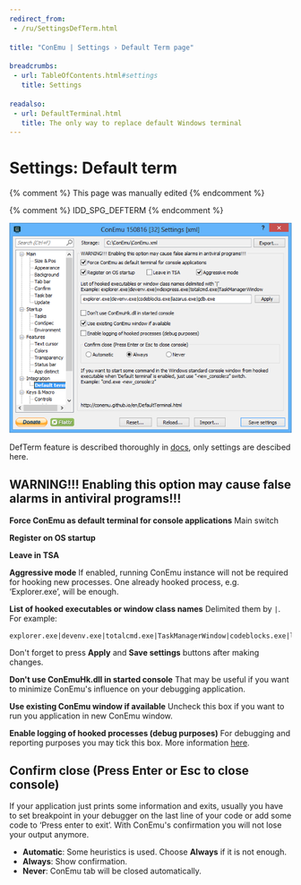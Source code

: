 ```yaml
---
redirect_from:
 - /ru/SettingsDefTerm.html

title: "ConEmu | Settings › Default Term page"

breadcrumbs:
 - url: TableOfContents.html#settings
   title: Settings

readalso:
 - url: DefaultTerminal.html
   title: The only way to replace default Windows terminal
---
```


# Settings: Default term

{% comment %}
This page was manually edited
{% endcomment %}

{% comment %} IDD_SPG_DEFTERM {% endcomment %}

![ConEmu Settings: Default term](/img/Settings-DefTerm.png)

DefTerm feature is described thoroughly in
[docs](DefaultTerminal.html),
only settings are descibed here.

## WARNING!!! Enabling this option may cause false alarms in antiviral programs!!!

**Force ConEmu as default terminal for console applications**
Main switch

**Register on OS startup** 

**Leave in TSA** 

**Aggressive mode**
If enabled, running ConEmu instance will not be required for hooking new processes.
One already hooked process, e.g. ‘Explorer.exe’, will be enough.

**List of hooked executables or window class names**
Delimited them by `|`. For example:
~~~
explorer.exe|devenv.exe|totalcmd.exe|TaskManagerWindow|codeblocks.exe|lazarus.exe|gdb.exe
~~~

Don't forget to press **Apply** and **Save settings** buttons after
making changes.

**Don't use ConEmuHk.dll in started console** 
That may be useful if you want to minimize ConEmu's influence
on your debugging application.

**Use existing ConEmu window if available**
Uncheck this box if you want to run you application in new ConEmu window.

**Enable logging of hooked processes (debug purposes)**
For debugging and reporting purposes you may tick this box.
More information [here](LogFiles.html#Logging_in_DefTerm).


## Confirm close (Press Enter or Esc to close console)

If your application just prints some information and exits,
usually you have to set breakpoint in your debugger on the last line of
your code or add some code to ‘Press enter to exit’.
With ConEmu's confirmation you will not lose your output anymore.

* **Automatic**: Some heuristics is used. Choose **Always** if it is not enough.
* **Always**: Show confirmation.
* **Never**: ConEmu tab will be closed automatically.
